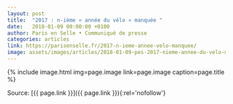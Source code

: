 ```yaml
---
layout: post
title:  "2017 : n-ième « année du vélo » manquée "
date:   2018-01-09 00:00:00 +0100
author: Paris en Selle • Communiqué de presse
categories: articles
link: https://parisenselle.fr/2017-n-ieme-annee-velo-manquee/
image: assets/images/articles/2018-01-09-pes-2017-nieme-annee-du-velo-manquee.jpg
---
```


{% include image.html
            img=page.image
            link=page.image
            caption=page.title
%}

Source: [{{ page.link }}]({{ page.link }}){:rel='nofollow'}
